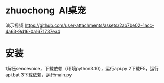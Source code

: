 # zhuochong  AI桌宠
演示视频
https://github.com/user-attachments/assets/2ab7be02-1acc-4a63-9d16-0a1671737ea4

# 安装
 1解压sencevoice，下载依赖（环境python3.10），运行api.py
 2下载F5，运行api.bat
 3下载依赖，运行main.py
  
